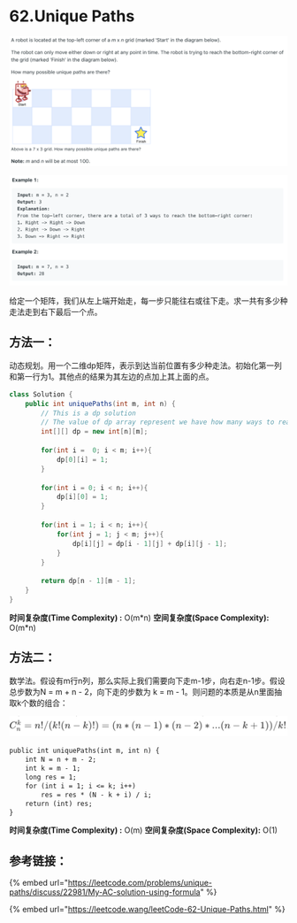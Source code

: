 # 62.Unique Paths

![](.gitbook/assets/image%20%286%29.png)

![](.gitbook/assets/image%20%2838%29.png)

给定一个矩阵，我们从左上端开始走，每一步只能往右或往下走。求一共有多少种走法走到右下最后一个点。

## 方法一：

动态规划。用一个二维dp矩阵，表示到达当前位置有多少种走法。初始化第一列和第一行为1。其他点的结果为其左边的点加上其上面的点。

```java
class Solution {
    public int uniquePaths(int m, int n) {
        // This is a dp solution
        // The value of dp array represent we have how many ways to reah that position
        int[][] dp = new int[n][m];
        
        for(int i =  0; i < m; i++){
            dp[0][i] = 1;
        }
        
        for(int i = 0; i < n; i++){
            dp[i][0] = 1;
        }
        
        for(int i = 1; i < n; i++){
            for(int j = 1; j < m; j++){
                dp[i][j] = dp[i - 1][j] + dp[i][j - 1];
            }
        }
        
        return dp[n - 1][m - 1];
    }
}
```

**时间复杂度\(Time Complexity\) :** O\(m\*n\)          **空间复杂度\(Space Complexity\):** O\(m\*n\)

## 方法二：

数学法。假设有m行n列，那么实际上我们需要向下走m-1步，向右走n-1步。假设总步数为N = m + n - 2，向下走的步数为 k = m - 1。则问题的本质是从n里面抽取k个数的组合：

![](.gitbook/assets/image%20%288%29.png)

```text
public int uniquePaths(int m, int n) {
    int N = n + m - 2; 
    int k = m - 1;  
    long res = 1; 
    for (int i = 1; i <= k; i++)
        res = res * (N - k + i) / i;
    return (int) res; 
}
```

**时间复杂度\(Time Complexity\) :** O\(m\)          **空间复杂度\(Space Complexity\):** O\(1\)

## 参考链接：

{% embed url="https://leetcode.com/problems/unique-paths/discuss/22981/My-AC-solution-using-formula" %}

{% embed url="https://leetcode.wang/leetCode-62-Unique-Paths.html" %}



